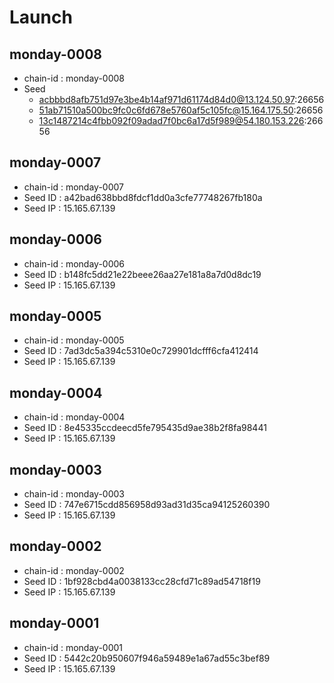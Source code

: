 # Launch

## monday-0008

- chain-id : monday-0008
- Seed
    - acbbbd8afb751d97e3be4b14af971d61174d84d0@13.124.50.97:26656
    - 51ab71510a500bc9fc0c6fd678e5760af5c105fc@15.164.175.50:26656
    - 13c1487214c4fbb092f09adad7f0bc6a17d5f989@54.180.153.226:26656

## monday-0007

- chain-id : monday-0007
- Seed ID : a42bad638bbd8fdcf1dd0a3cfe77748267fb180a
- Seed IP : 15.165.67.139

## monday-0006

- chain-id : monday-0006
- Seed ID : b148fc5dd21e22beee26aa27e181a8a7d0d8dc19
- Seed IP : 15.165.67.139

## monday-0005

- chain-id : monday-0005
- Seed ID : 7ad3dc5a394c5310e0c729901dcfff6cfa412414
- Seed IP : 15.165.67.139

## monday-0004

- chain-id : monday-0004
- Seed ID : 8e45335ccdeecd5fe795435d9ae38b2f8fa98441
- Seed IP : 15.165.67.139

## monday-0003

- chain-id : monday-0003
- Seed ID : 747e6715cdd856958d93ad31d35ca94125260390
- Seed IP : 15.165.67.139

## monday-0002

- chain-id : monday-0002
- Seed ID : 1bf928cbd4a0038133cc28cfd71c89ad54718f19
- Seed IP : 15.165.67.139

## monday-0001

- chain-id : monday-0001
- Seed ID : 5442c20b950607f946a59489e1a67ad55c3bef89
- Seed IP : 15.165.67.139